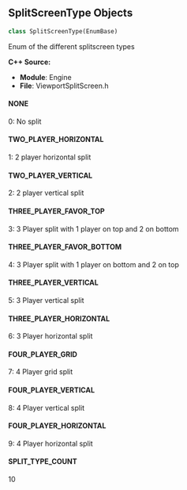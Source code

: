 ## SplitScreenType Objects

```python
class SplitScreenType(EnumBase)
```

Enum of the different splitscreen types

**C++ Source:**

- **Module**: Engine
- **File**: ViewportSplitScreen.h

<a id="unreal.SplitScreenType.NONE"></a>

#### NONE

0: No split

<a id="unreal.SplitScreenType.TWO_PLAYER_HORIZONTAL"></a>

#### TWO_PLAYER_HORIZONTAL

1: 2 player horizontal split

<a id="unreal.SplitScreenType.TWO_PLAYER_VERTICAL"></a>

#### TWO_PLAYER_VERTICAL

2: 2 player vertical split

<a id="unreal.SplitScreenType.THREE_PLAYER_FAVOR_TOP"></a>

#### THREE_PLAYER_FAVOR_TOP

3: 3 Player split with 1 player on top and 2 on bottom

<a id="unreal.SplitScreenType.THREE_PLAYER_FAVOR_BOTTOM"></a>

#### THREE_PLAYER_FAVOR_BOTTOM

4: 3 Player split with 1 player on bottom and 2 on top

<a id="unreal.SplitScreenType.THREE_PLAYER_VERTICAL"></a>

#### THREE_PLAYER_VERTICAL

5: 3 Player vertical split

<a id="unreal.SplitScreenType.THREE_PLAYER_HORIZONTAL"></a>

#### THREE_PLAYER_HORIZONTAL

6: 3 Player horizontal split

<a id="unreal.SplitScreenType.FOUR_PLAYER_GRID"></a>

#### FOUR_PLAYER_GRID

7: 4 Player grid split

<a id="unreal.SplitScreenType.FOUR_PLAYER_VERTICAL"></a>

#### FOUR_PLAYER_VERTICAL

8: 4 Player vertical split

<a id="unreal.SplitScreenType.FOUR_PLAYER_HORIZONTAL"></a>

#### FOUR_PLAYER_HORIZONTAL

9: 4 Player horizontal split

<a id="unreal.SplitScreenType.SPLIT_TYPE_COUNT"></a>

#### SPLIT_TYPE_COUNT

10

<a id="unreal.QuartzTimeSignatureQuantization"></a>